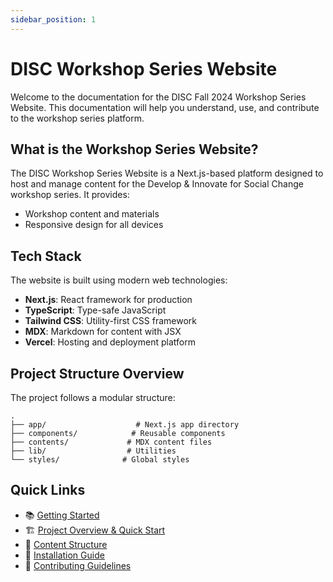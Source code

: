 ```yaml
---
sidebar_position: 1
---
```


# DISC Workshop Series Website

Welcome to the documentation for the DISC Fall 2024 Workshop Series Website. This documentation will help you understand, use, and contribute to the workshop series platform.

## What is the Workshop Series Website?

The DISC Workshop Series Website is a Next.js-based platform designed to host and manage content for the Develop & Innovate for Social Change workshop series. It provides:

- Workshop content and materials
- Responsive design for all devices

## Tech Stack

The website is built using modern web technologies:

- **Next.js**: React framework for production
- **TypeScript**: Type-safe JavaScript
- **Tailwind CSS**: Utility-first CSS framework
- **MDX**: Markdown for content with JSX
- **Vercel**: Hosting and deployment platform

## Project Structure Overview

The project follows a modular structure:

```
.
├── app/                    # Next.js app directory
├── components/            # Reusable components
├── contents/             # MDX content files
├── lib/                  # Utilities
└── styles/              # Global styles
```

## Quick Links

- 📚 [Getting Started](/installation)
- 🏗️ [Project Overview & Quick Start](/quick-start)
- 📝 [Content Structure](/project-structure)
- 🚀 [Installation Guide](/installation)
- 👥 [Contributing Guidelines](/contributing)
